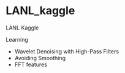 # LANL_kaggle
LANL Kaggle

Learning

-  Wavelet Denoising with High-Pass Filters
-  Avoiding Smoothing
-  FFT features
